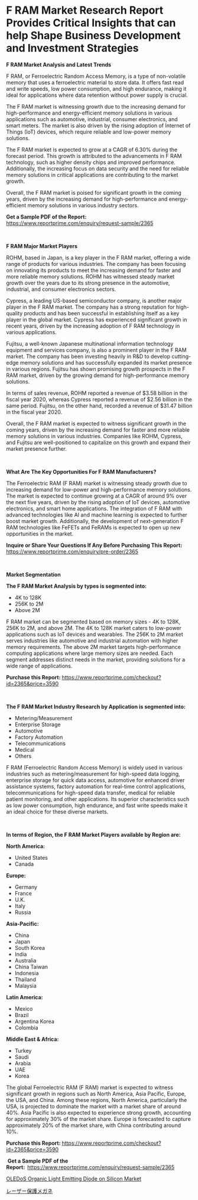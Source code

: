 <p><h1>F RAM Market Research Report Provides Critical Insights that can help Shape Business Development and Investment Strategies</h1></p><p><strong>F RAM Market Analysis and Latest Trends</strong></p>
<p><p>F RAM, or Ferroelectric Random Access Memory, is a type of non-volatile memory that uses a ferroelectric material to store data. It offers fast read and write speeds, low power consumption, and high endurance, making it ideal for applications where data retention without power supply is crucial.</p><p>The F RAM market is witnessing growth due to the increasing demand for high-performance and energy-efficient memory solutions in various applications such as automotive, industrial, consumer electronics, and smart meters. The market is also driven by the rising adoption of Internet of Things (IoT) devices, which require reliable and low-power memory solutions.</p><p>The F RAM market is expected to grow at a CAGR of 6.30% during the forecast period. This growth is attributed to the advancements in F RAM technology, such as higher density chips and improved performance. Additionally, the increasing focus on data security and the need for reliable memory solutions in critical applications are contributing to the market growth.</p><p>Overall, the F RAM market is poised for significant growth in the coming years, driven by the increasing demand for high-performance and energy-efficient memory solutions in various industry sectors.</p></p>
<p><strong>Get a Sample PDF of the Report:&nbsp;</strong> <a href="https://www.reportprime.com/enquiry/request-sample/2365">https://www.reportprime.com/enquiry/request-sample/2365</a></p>
<p>&nbsp;</p>
<p><strong>F RAM Major Market Players</strong></p>
<p><p>ROHM, based in Japan, is a key player in the F RAM market, offering a wide range of products for various industries. The company has been focusing on innovating its products to meet the increasing demand for faster and more reliable memory solutions. ROHM has witnessed steady market growth over the years due to its strong presence in the automotive, industrial, and consumer electronics sectors.</p><p>Cypress, a leading US-based semiconductor company, is another major player in the F RAM market. The company has a strong reputation for high-quality products and has been successful in establishing itself as a key player in the global market. Cypress has experienced significant growth in recent years, driven by the increasing adoption of F RAM technology in various applications.</p><p>Fujitsu, a well-known Japanese multinational information technology equipment and services company, is also a prominent player in the F RAM market. The company has been investing heavily in R&D to develop cutting-edge memory solutions and has successfully expanded its market presence in various regions. Fujitsu has shown promising growth prospects in the F RAM market, driven by the growing demand for high-performance memory solutions.</p><p>In terms of sales revenue, ROHM reported a revenue of $3.58 billion in the fiscal year 2020, whereas Cypress reported a revenue of $2.56 billion in the same period. Fujitsu, on the other hand, recorded a revenue of $31.47 billion in the fiscal year 2020.</p><p>Overall, the F RAM market is expected to witness significant growth in the coming years, driven by the increasing demand for faster and more reliable memory solutions in various industries. Companies like ROHM, Cypress, and Fujitsu are well-positioned to capitalize on this growth and expand their market presence further.</p></p>
<p>&nbsp;</p>
<p><strong>What Are The Key Opportunities For F RAM Manufacturers?</strong></p>
<p><p>The Ferroelectric RAM (F RAM) market is witnessing steady growth due to increasing demand for low-power and high-performance memory solutions. The market is expected to continue growing at a CAGR of around 9% over the next five years, driven by the rising adoption of IoT devices, automotive electronics, and smart home applications. The integration of F RAM with advanced technologies like AI and machine learning is expected to further boost market growth. Additionally, the development of next-generation F RAM technologies like FeFETs and FeRAMs is expected to open up new opportunities in the market.</p></p>
<p><strong>Inquire or Share Your Questions If Any Before Purchasing This Report:</strong> <a href="https://www.reportprime.com/enquiry/pre-order/2365">https://www.reportprime.com/enquiry/pre-order/2365</a></p>
<p>&nbsp;</p>
<p><strong>Market Segmentation</strong></p>
<p><strong>The F RAM Market Analysis by types is segmented into:</strong></p>
<p><ul><li>4K to 128K</li><li>256K to 2M</li><li>Above 2M</li></ul></p>
<p><p>F RAM market can be segmented based on memory sizes - 4K to 128K, 256K to 2M, and above 2M. The 4K to 128K market caters to low-power applications such as IoT devices and wearables. The 256K to 2M market serves industries like automotive and industrial automation with higher memory requirements. The above 2M market targets high-performance computing applications where large memory sizes are needed. Each segment addresses distinct needs in the market, providing solutions for a wide range of applications.</p></p>
<p><strong>Purchase this Report:&nbsp;</strong><a href="https://www.reportprime.com/checkout?id=2365&price=3590">https://www.reportprime.com/checkout?id=2365&price=3590</a></p>
<p>&nbsp;</p>
<p><strong>The F RAM Market Industry Research by Application is segmented into:</strong></p>
<p><ul><li>Metering/Measurement</li><li>Enterprise Storage</li><li>Automotive</li><li>Factory Automation</li><li>Telecommunications</li><li>Medical</li><li>Others</li></ul></p>
<p><p>F RAM (Ferroelectric Random Access Memory) is widely used in various industries such as metering/measurement for high-speed data logging, enterprise storage for quick data access, automotive for enhanced driver assistance systems, factory automation for real-time control applications, telecommunications for high-speed data transfer, medical for reliable patient monitoring, and other applications. Its superior characteristics such as low power consumption, high endurance, and fast write speeds make it an ideal choice for these diverse markets.</p></p>
<p>&nbsp;</p>
<p><strong>In terms of Region, the F RAM Market Players available by Region are:</strong></p>
<p>
    <p> <strong> North America: </strong>
        <ul>
            <li>United States</li>
            <li>Canada</li>
        </ul>
        </p> 
    <p> <strong> Europe: </strong>
        <ul>
            <li>Germany</li>
            <li>France</li>
            <li>U.K.</li>
            <li>Italy</li>
            <li>Russia</li>
        </ul>
        </p> 
    <p> <strong> Asia-Pacific: </strong>
        <ul>
            <li>China</li>
            <li>Japan</li>
            <li>South Korea</li>
            <li>India</li>
            <li>Australia</li>
            <li>China Taiwan</li>
            <li>Indonesia</li>
            <li>Thailand</li>
            <li>Malaysia</li>
        </ul>
        </p> 
    <p> <strong> Latin America: </strong>
        <ul>
            <li>Mexico</li>
            <li>Brazil</li>
            <li>Argentina Korea</li>
            <li>Colombia</li>
        </ul>
        </p> 
    <p> <strong> Middle East & Africa: </strong>
        <ul>
            <li>Turkey</li>
            <li>Saudi</li>
            <li>Arabia</li>
            <li>UAE</li>
            <li>Korea</li>
        </ul>
    </p>
    </p>
<p><p>The global Ferroelectric RAM (F RAM) market is expected to witness significant growth in regions such as North America, Asia Pacific, Europe, the USA, and China. Among these regions, North America, particularly the USA, is projected to dominate the market with a market share of around 40%. Asia Pacific is also expected to experience strong growth, accounting for approximately 30% of the market share. Europe is forecasted to capture approximately 20% of the market share, with China contributing around 10%.</p></p>
<p><strong>Purchase this Report: </strong><a href="https://www.reportprime.com/checkout?id=2365&price=3590">https://www.reportprime.com/checkout?id=2365&price=3590</a></p>
<p>&nbsp;<strong>Get a Sample PDF of the Report:&nbsp;&nbsp;</strong><a href="https://www.reportprime.com/enquiry/request-sample/2365">https://www.reportprime.com/enquiry/request-sample/2365</a></p>
<p><strong></strong></p>
<p><p><a href="https://github.com/NorbertYates/Market-Research-Report-List-4/blob/main/oledos-organic-light-emitting-diode-on-silicon-market.md">OLEDoS Organic Light Emitting Diode on Silicon Market</a></p><p><a href="https://github.com/lababdou/Market-Research-Report-List-3/blob/main/914892111420.md">レーザー保護メガネ</a></p></p>